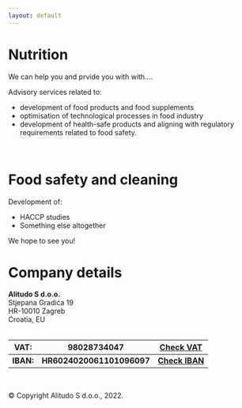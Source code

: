```yaml
---
layout: default
---
```

# Nutrition

We can help you and prvide you with with....

Advisory services related to:
*  development of food products and food supplements
*  optimisation of technological processes in food industry
*  development of health-safe products and aligning with regulatory requirements related to food safety.
<br/>

# Food safety and cleaning

Development of:
*  HACCP studies
*  Something else altogether

We hope to see you!
<br/>

# Company details

**Alitudo S d.o.o.**  
Stjepana Gradića 19  
HR-10010 Zagreb  
Croatia, EU  
<br/>

| VAT:  | 98028734047           | [Check VAT](https://sudreg.pravosudje.hr/)   |
|-------|-----------------------|:--------------------------------------------:|
| **IBAN:** | **HR6024020061101096097** | **[Check IBAN](https://iban.com.hr/ts/5591678)** |
<br/>

© Copyright Alitudo S d.o.o., 2022.
